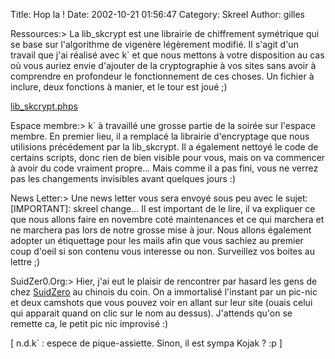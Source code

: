 Title: Hop la !
Date: 2002-10-21 01:56:47
Category: Skreel
Author: gilles

Ressources:>
La lib_skcrypt est une librairie de chiffrement symétrique qui se base sur l'algorithme de vigenère légèrement modifié. Il s'agit d'un travail que j'ai réalisé avec k` et que nous mettons à votre disposition au cas où vous auriez envie d'ajouter de la cryptographie à vos sites sans avoir à comprendre en profondeur le fonctionnement de ces choses. Un fichier à inclure, deux fonctions à manier, et le tour est joué  ;)

[lib_skcrypt.phps](http://www.skreel.org/~veins/php/lib_skcrypt.phps)


Espace membre:>
k` à travaillé une grosse partie de la soirée sur l'espace membre. En premier lieu, il a remplacé la librairie d'encryptage que nous utilisions précédement par la lib_skcrypt. Il a également nettoyé le code de certains scripts, donc rien de bien visible pour vous, mais on va commencer à avoir du code vraiment propre...
Mais comme il a pas fini, vous ne verrez pas les changements invisibles avant quelques jours :)


News Letter:>
Une news letter vous sera envoyé sous peu avec le sujet:
[IMPORTANT]: skreel change...
Il est important de le lire, il va expliquer ce que nous allons faire en novembre coté maintenances et ce qui marchera et ne marchera pas lors de notre grosse mise à jour. Nous allons également adopter un étiquettage pour les mails afin que vous sachiez au premier coup d'oeil si son contenu vous interesse ou non. Surveillez vos boites au lettre   ;)


SuidZer0.Org:>
Hier, j'ai eut le plaisir de rencontrer par hasard les gens de chez [SuidZero](http://www.suidzer0.org) au chinois du coin. On a immortalisé l'instant par un pic-nic et deux camshots que vous pouvez voir en allant sur leur site (ouais celui qui apparait quand on clic sur le nom au dessus). J'attends qu'on se remette ca, le petit pic nic improvisé :)

[ n.d.k` : espece de pique-assiette. Sinon, il est sympa Kojak ? :p ]